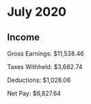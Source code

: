 # July 2020

## Income

Gross Earnings: $11,538.46

Taxes Withheld: $3,682.74

Deductions: $1,028.06

Net Pay: $6,827.64

